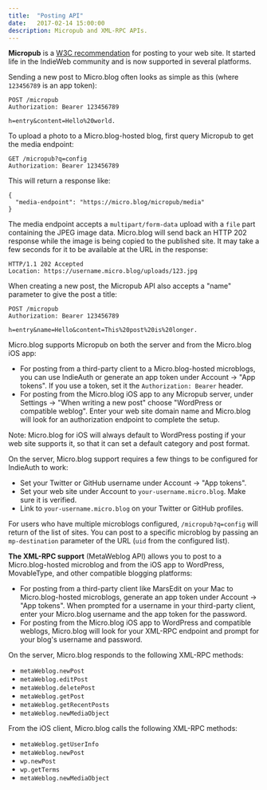 ```yaml
---
title:  "Posting API"
date:   2017-02-14 15:00:00
description: Micropub and XML-RPC APIs.
---
```


**Micropub** is a [W3C recommendation](https://www.w3.org/TR/micropub/) for posting to your web site. It started life in the IndieWeb community and is now supported in several platforms.

Sending a new post to Micro.blog often looks as simple as this (where `123456789` is an app token):

```
POST /micropub
Authorization: Bearer 123456789

h=entry&content=Hello%20world.
```

To upload a photo to a Micro.blog-hosted blog, first query Micropub to get the media endpoint:

```
GET /micropub?q=config
Authorization: Bearer 123456789
```

This will return a response like:

```
{
  "media-endpoint": "https://micro.blog/micropub/media"
}
```

The media endpoint accepts a `multipart/form-data` upload with a `file` part containing the JPEG image data. Micro.blog will send back an HTTP 202 response while the image is being copied to the published site. It may take a few seconds for it to be available at the URL in the response:

```
HTTP/1.1 202 Accepted
Location: https://username.micro.blog/uploads/123.jpg
```

When creating a new post, the Micropub API also accepts a "name" parameter to give the post a title:

```
POST /micropub
Authorization: Bearer 123456789

h=entry&name=Hello&content=This%20post%20is%20longer.
```

Micro.blog supports Micropub on both the server and from the Micro.blog iOS app:

* For posting from a third-party client to a Micro.blog-hosted microblogs, you can use IndieAuth or generate an app token under Account → "App tokens". If you use a token, set it the `Authorization: Bearer` header.
* For posting from the Micro.blog iOS app to any Micropub server, under Settings → "When writing a new post" choose "WordPress or compatible weblog". Enter your web site domain name and Micro.blog will look for an authorization endpoint to complete the setup.

Note: Micro.blog for iOS will always default to WordPress posting if your web site supports it, so that it can set a default category and post format.

On the server, Micro.blog support requires a few things to be configured for IndieAuth to work:

* Set your Twitter or GitHub username under Account → "App tokens".
* Set your web site under Account to `your-username.micro.blog`. Make sure it is verified.
* Link to `your-username.micro.blog` on your Twitter or GitHub profiles.

For users who have multiple microblogs configured, `/micropub?q=config` will return of the list of sites. You can post to a specific microblog by passing an `mp-destination` parameter of the URL (`uid` from the configured list).

**The XML-RPC support** (MetaWeblog API) allows you to post to a Micro.blog-hosted microblog and from the iOS app to WordPress, MovableType, and other compatible blogging platforms:

* For posting from a third-party client like MarsEdit on your Mac to Micro.blog-hosted microblogs, generate an app token under Account → "App tokens". When prompted for a username in your third-party client, enter your Micro.blog username and the app token for the password.
* For posting from the Micro.blog iOS app to WordPress and compatible weblogs, Micro.blog will look for your XML-RPC endpoint and prompt for your blog's username and password.

On the server, Micro.blog responds to the following XML-RPC methods:

* `metaWeblog.newPost`
* `metaWeblog.editPost`
* `metaWeblog.deletePost`
* `metaWeblog.getPost`
* `metaWeblog.getRecentPosts`
* `metaWeblog.newMediaObject`

From the iOS client, Micro.blog calls the following XML-RPC methods:

* `metaWeblog.getUserInfo`
* `metaWeblog.newPost`
* `wp.newPost`
* `wp.getTerms`
* `metaWeblog.newMediaObject`
